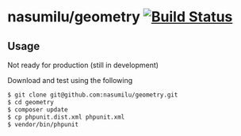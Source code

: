 # nasumilu/geometry [![Build Status](https://app.travis-ci.com/nasumilu/geometry.svg?branch=main)](https://app.travis-ci.com/nasumilu/geometry)

## Usage

Not ready for production (still in development)

Download and test using the following

```bash
$ git clone git@github.com:nasumilu/geometry.git
$ cd geometry
$ composer update
$ cp phpunit.dist.xml phpunit.xml
$ vendor/bin/phpunit
```